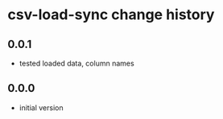 # csv-load-sync change history

## 0.0.1

* tested loaded data, column names

## 0.0.0

* initial version